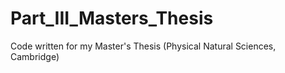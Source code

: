 # Part_III_Masters_Thesis
Code written for my Master's Thesis (Physical Natural Sciences, Cambridge)
